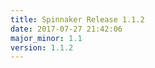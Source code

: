 ```yaml
---
title: Spinnaker Release 1.1.2
date: 2017-07-27 21:42:06
major_minor: 1.1
version: 1.1.2
---
```


<script src="https://gist.github.com/spinnaker-release/83f03c39840317b473893da6abea7a0e.js"></script>
